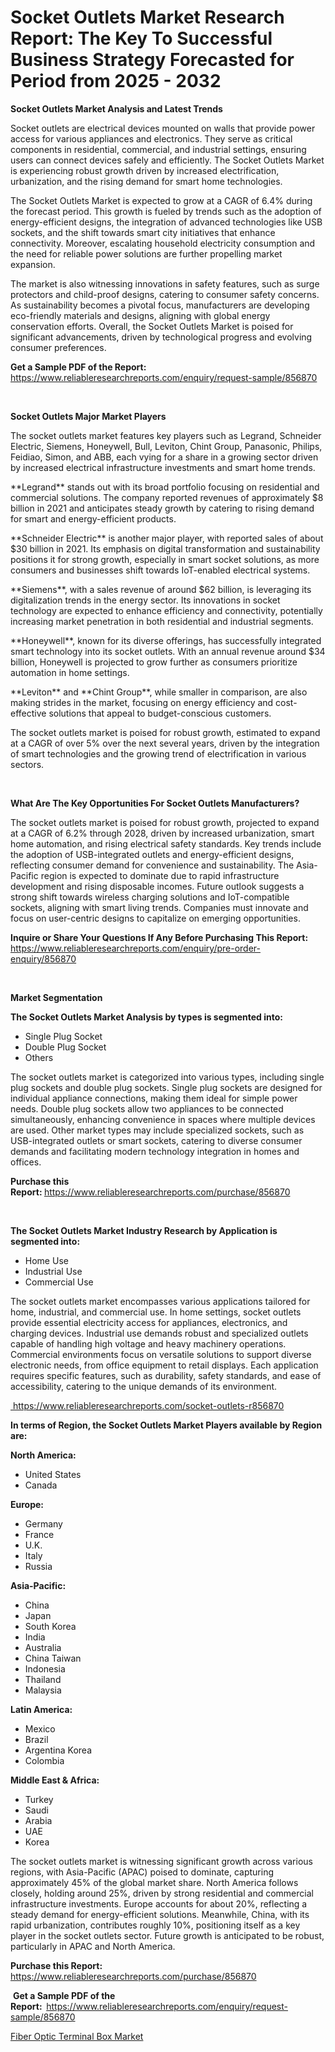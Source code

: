 <p><h1>Socket Outlets Market Research Report: The Key To Successful Business Strategy Forecasted for Period from 2025 - 2032</h1></p><p><strong>Socket Outlets Market Analysis and Latest Trends</strong></p>
<p><p>Socket outlets are electrical devices mounted on walls that provide power access for various appliances and electronics. They serve as critical components in residential, commercial, and industrial settings, ensuring users can connect devices safely and efficiently. The Socket Outlets Market is experiencing robust growth driven by increased electrification, urbanization, and the rising demand for smart home technologies.</p><p>The Socket Outlets Market is expected to grow at a CAGR of 6.4% during the forecast period. This growth is fueled by trends such as the adoption of energy-efficient designs, the integration of advanced technologies like USB sockets, and the shift towards smart city initiatives that enhance connectivity. Moreover, escalating household electricity consumption and the need for reliable power solutions are further propelling market expansion. </p><p>The market is also witnessing innovations in safety features, such as surge protectors and child-proof designs, catering to consumer safety concerns. As sustainability becomes a pivotal focus, manufacturers are developing eco-friendly materials and designs, aligning with global energy conservation efforts. Overall, the Socket Outlets Market is poised for significant advancements, driven by technological progress and evolving consumer preferences.</p></p>
<p><strong>Get a Sample PDF of the Report:&nbsp;</strong> <a href="https://www.reliableresearchreports.com/enquiry/request-sample/856870?utm_campaign=2487&utm_medium=2&utm_source=Github&utm_content=ia&utm_term=07042025&utm_id=socket-outlets">https://www.reliableresearchreports.com/enquiry/request-sample/856870</a></p>
<p>&nbsp;</p>
<p><strong>Socket Outlets Major Market Players</strong></p>
<p><p>The socket outlets market features key players such as Legrand, Schneider Electric, Siemens, Honeywell, Bull, Leviton, Chint Group, Panasonic, Philips, Feidiao, Simon, and ABB, each vying for a share in a growing sector driven by increased electrical infrastructure investments and smart home trends.</p><p>**Legrand** stands out with its broad portfolio focusing on residential and commercial solutions. The company reported revenues of approximately $8 billion in 2021 and anticipates steady growth by catering to rising demand for smart and energy-efficient products.</p><p>**Schneider Electric** is another major player, with reported sales of about $30 billion in 2021. Its emphasis on digital transformation and sustainability positions it for strong growth, especially in smart socket solutions, as more consumers and businesses shift towards IoT-enabled electrical systems.</p><p>**Siemens**, with a sales revenue of around $62 billion, is leveraging its digitalization trends in the energy sector. Its innovations in socket technology are expected to enhance efficiency and connectivity, potentially increasing market penetration in both residential and industrial segments.</p><p>**Honeywell**, known for its diverse offerings, has successfully integrated smart technology into its socket outlets. With an annual revenue around $34 billion, Honeywell is projected to grow further as consumers prioritize automation in home settings.</p><p>**Leviton** and **Chint Group**, while smaller in comparison, are also making strides in the market, focusing on energy efficiency and cost-effective solutions that appeal to budget-conscious customers.</p><p>The socket outlets market is poised for robust growth, estimated to expand at a CAGR of over 5% over the next several years, driven by the integration of smart technologies and the growing trend of electrification in various sectors.</p></p>
<p>&nbsp;</p>
<p><strong>What Are The Key Opportunities For Socket Outlets Manufacturers?</strong></p>
<p><p>The socket outlets market is poised for robust growth, projected to expand at a CAGR of 6.2% through 2028, driven by increased urbanization, smart home automation, and rising electrical safety standards. Key trends include the adoption of USB-integrated outlets and energy-efficient designs, reflecting consumer demand for convenience and sustainability. The Asia-Pacific region is expected to dominate due to rapid infrastructure development and rising disposable incomes. Future outlook suggests a strong shift towards wireless charging solutions and IoT-compatible sockets, aligning with smart living trends. Companies must innovate and focus on user-centric designs to capitalize on emerging opportunities.</p></p>
<p><strong>Inquire or Share Your Questions If Any Before Purchasing This Report:</strong> <a href="https://www.reliableresearchreports.com/enquiry/pre-order-enquiry/856870?utm_campaign=2487&utm_medium=2&utm_source=Github&utm_content=ia&utm_term=07042025&utm_id=socket-outlets">https://www.reliableresearchreports.com/enquiry/pre-order-enquiry/856870</a></p>
<p>&nbsp;</p>
<p><strong>Market Segmentation</strong></p>
<p><strong>The Socket Outlets Market Analysis by types is segmented into:</strong></p>
<p><ul><li>Single Plug Socket</li><li>Double Plug Socket</li><li>Others</li></ul></p>
<p><p>The socket outlets market is categorized into various types, including single plug sockets and double plug sockets. Single plug sockets are designed for individual appliance connections, making them ideal for simple power needs. Double plug sockets allow two appliances to be connected simultaneously, enhancing convenience in spaces where multiple devices are used. Other market types may include specialized sockets, such as USB-integrated outlets or smart sockets, catering to diverse consumer demands and facilitating modern technology integration in homes and offices.</p></p>
<p><strong>Purchase this Report:&nbsp;</strong><a href="https://www.reliableresearchreports.com/purchase/856870?utm_campaign=2487&utm_medium=2&utm_source=Github&utm_content=ia&utm_term=07042025&utm_id=socket-outlets">https://www.reliableresearchreports.com/purchase/856870</a></p>
<p>&nbsp;</p>
<p><strong>The Socket Outlets Market Industry Research by Application is segmented into:</strong></p>
<p><ul><li>Home Use</li><li>Industrial Use</li><li>Commercial Use</li></ul></p>
<p><p>The socket outlets market encompasses various applications tailored for home, industrial, and commercial use. In home settings, socket outlets provide essential electricity access for appliances, electronics, and charging devices. Industrial use demands robust and specialized outlets capable of handling high voltage and heavy machinery operations. Commercial environments focus on versatile solutions to support diverse electronic needs, from office equipment to retail displays. Each application requires specific features, such as durability, safety standards, and ease of accessibility, catering to the unique demands of its environment.</p></p>
<p><a href="https://www.reliableresearchreports.com/socket-outlets-r856870?utm_campaign=2487&utm_medium=2&utm_source=Github&utm_content=ia&utm_term=07042025&utm_id=socket-outlets">&nbsp;https://www.reliableresearchreports.com/socket-outlets-r856870</a></p>
<p><strong>In terms of Region, the Socket Outlets Market Players available by Region are:</strong></p>
<p>
    <p> <strong> North America: </strong>
        <ul>
            <li>United States</li>
            <li>Canada</li>
        </ul>
        </p> 
    <p> <strong> Europe: </strong>
        <ul>
            <li>Germany</li>
            <li>France</li>
            <li>U.K.</li>
            <li>Italy</li>
            <li>Russia</li>
        </ul>
        </p> 
    <p> <strong> Asia-Pacific: </strong>
        <ul>
            <li>China</li>
            <li>Japan</li>
            <li>South Korea</li>
            <li>India</li>
            <li>Australia</li>
            <li>China Taiwan</li>
            <li>Indonesia</li>
            <li>Thailand</li>
            <li>Malaysia</li>
        </ul>
        </p> 
    <p> <strong> Latin America: </strong>
        <ul>
            <li>Mexico</li>
            <li>Brazil</li>
            <li>Argentina Korea</li>
            <li>Colombia</li>
        </ul>
        </p> 
    <p> <strong> Middle East & Africa: </strong>
        <ul>
            <li>Turkey</li>
            <li>Saudi</li>
            <li>Arabia</li>
            <li>UAE</li>
            <li>Korea</li>
        </ul>
    </p>
    </p>
<p><p>The socket outlets market is witnessing significant growth across various regions, with Asia-Pacific (APAC) poised to dominate, capturing approximately 45% of the global market share. North America follows closely, holding around 25%, driven by strong residential and commercial infrastructure investments. Europe accounts for about 20%, reflecting a steady demand for energy-efficient solutions. Meanwhile, China, with its rapid urbanization, contributes roughly 10%, positioning itself as a key player in the socket outlets sector. Future growth is anticipated to be robust, particularly in APAC and North America.</p></p>
<p><strong>Purchase this Report: </strong><a href="https://www.reliableresearchreports.com/purchase/856870?utm_campaign=2487&utm_medium=2&utm_source=Github&utm_content=ia&utm_term=07042025&utm_id=socket-outlets">https://www.reliableresearchreports.com/purchase/856870</a></p>
<p>&nbsp;<strong>Get a Sample PDF of the Report:&nbsp;&nbsp;</strong><a href="https://www.reliableresearchreports.com/enquiry/request-sample/856870?utm_campaign=2487&utm_medium=2&utm_source=Github&utm_content=ia&utm_term=07042025&utm_id=socket-outlets">https://www.reliableresearchreports.com/enquiry/request-sample/856870</a></p>
<p><strong></strong></p>
<p><p><a href="https://github.com/chungwimbu4/Market-Research-Report-List-1/blob/main/fiber-optic-terminal-box-market.md?utm_campaign=2487&utm_medium=2&utm_source=Github&utm_content=ia&utm_term=07042025&utm_id=socket-outlets">Fiber Optic Terminal Box Market</a></p></p>